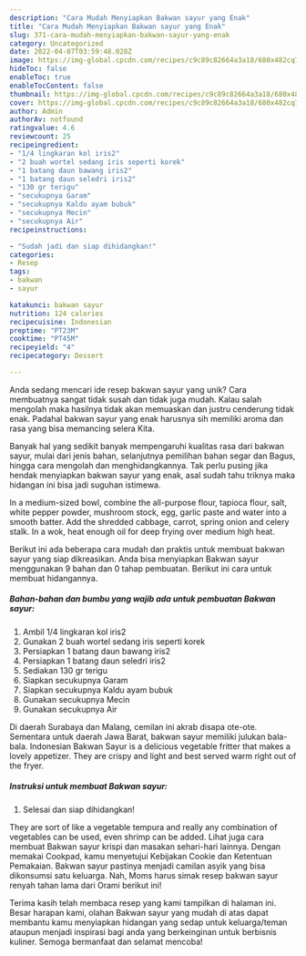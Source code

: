 ```yaml
---
description: "Cara Mudah Menyiapkan Bakwan sayur yang Enak"
title: "Cara Mudah Menyiapkan Bakwan sayur yang Enak"
slug: 371-cara-mudah-menyiapkan-bakwan-sayur-yang-enak
category: Uncategorized
date: 2022-04-07T03:59:48.028Z
image: https://img-global.cpcdn.com/recipes/c9c89c82664a3a18/680x482cq70/bakwan-sayur-foto-resep-utama.jpg
hideToc: false
enableToc: true
enableTocContent: false
thumbnail: https://img-global.cpcdn.com/recipes/c9c89c82664a3a18/680x482cq70/bakwan-sayur-foto-resep-utama.jpg
cover: https://img-global.cpcdn.com/recipes/c9c89c82664a3a18/680x482cq70/bakwan-sayur-foto-resep-utama.jpg
author: Admin
authorAv: notfound
ratingvalue: 4.6
reviewcount: 25
recipeingredient:
- "1/4 lingkaran kol iris2"
- "2 buah wortel sedang iris seperti korek"
- "1 batang daun bawang iris2"
- "1 batang daun seledri iris2"
- "130 gr terigu"
- "secukupnya Garam"
- "secukupnya Kaldu ayam bubuk"
- "secukupnya Mecin"
- "secukupnya Air"
recipeinstructions:

- "Sudah jadi dan siap dihidangkan!"
categories:
- Resep
tags:
- bakwan
- sayur

katakunci: bakwan sayur 
nutrition: 124 calories
recipecuisine: Indonesian
preptime: "PT23M"
cooktime: "PT45M"
recipeyield: "4"
recipecategory: Dessert

---
```





Anda sedang mencari ide resep bakwan sayur yang unik? Cara membuatnya sangat tidak susah dan tidak juga mudah. Kalau salah mengolah maka hasilnya tidak akan memuaskan dan justru cenderung tidak enak. Padahal bakwan sayur yang enak harusnya sih memiliki aroma dan rasa yang bisa memancing selera Kita.





Banyak hal yang sedikit banyak mempengaruhi kualitas rasa dari bakwan sayur, mulai dari jenis bahan, selanjutnya pemilihan bahan segar dan Bagus, hingga cara mengolah dan menghidangkannya. Tak perlu pusing jika hendak menyiapkan bakwan sayur yang enak,      asal sudah tahu triknya maka hidangan ini bisa jadi suguhan istimewa.














In a medium-sized bowl, combine the all-purpose flour, tapioca flour, salt, white pepper powder, mushroom stock, egg, garlic paste and water into a smooth batter. Add the shredded cabbage, carrot, spring onion and celery stalk. In a wok, heat enough oil for deep frying over medium high heat.






Berikut ini ada beberapa cara mudah dan praktis untuk membuat bakwan sayur yang siap dikreasikan. Anda bisa menyiapkan Bakwan sayur menggunakan 9 bahan dan 0 tahap pembuatan. Berikut ini cara untuk membuat hidangannya.

<!--inarticleads1-->

##### Bahan-bahan dan bumbu yang wajib ada untuk pembuatan Bakwan sayur:

1. Ambil 1/4 lingkaran kol iris2
1. Gunakan 2 buah wortel sedang iris seperti korek
1. Persiapkan 1 batang daun bawang iris2
1. Persiapkan 1 batang daun seledri iris2
1. Sediakan 130 gr terigu
1. Siapkan secukupnya Garam
1. Siapkan secukupnya Kaldu ayam bubuk
1. Gunakan secukupnya Mecin
1. Gunakan secukupnya Air


Di daerah Surabaya dan Malang, cemilan ini akrab disapa ote-ote. Sementara untuk daerah Jawa Barat, bakwan sayur memiliki julukan bala-bala. Indonesian Bakwan Sayur is a delicious vegetable fritter that makes a lovely appetizer. They are crispy and light and best served warm right out of the fryer. 

<!--inarticleads2-->

##### Instruksi untuk membuat Bakwan sayur:


1. Selesai dan siap dihidangkan!

They are sort of like a vegetable tempura and really any combination of vegetables can be used, even shrimp can be added. Lihat juga cara membuat Bakwan sayur krispi dan masakan sehari-hari lainnya. Dengan memakai Cookpad, kamu menyetujui Kebijakan Cookie dan Ketentuan Pemakaian. Bakwan sayur pastinya menjadi camilan asyik yang bisa dikonsumsi satu keluarga. Nah, Moms harus simak resep bakwan sayur renyah tahan lama dari Orami berikut ini! 

Terima kasih telah membaca resep yang kami tampilkan di halaman ini. Besar harapan kami, olahan Bakwan sayur yang mudah di atas dapat membantu kamu menyiapkan hidangan yang sedap untuk keluarga/teman ataupun menjadi inspirasi bagi anda yang berkeinginan untuk berbisnis kuliner. Semoga bermanfaat dan selamat mencoba!
